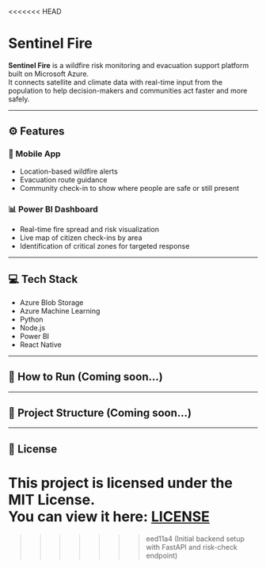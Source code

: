 <<<<<<< HEAD
# Sentinel Fire

**Sentinel Fire** is a wildfire risk monitoring and evacuation support platform built on Microsoft Azure.  
It connects satellite and climate data with real-time input from the population to help decision-makers and communities act faster and more safely.

---

## ⚙️ Features

### 📱 Mobile App
- Location-based wildfire alerts
- Evacuation route guidance
- Community check-in to show where people are safe or still present

### 📊 Power BI Dashboard
- Real-time fire spread and risk visualization
- Live map of citizen check-ins by area
- Identification of critical zones for targeted response

---

## 💻 Tech Stack
- Azure Blob Storage
- Azure Machine Learning 
- Python
- Node.js
- Power BI
- React Native

---

## 🔄 How to Run (Coming soon...)


---

## 📁 Project Structure (Coming soon...)

---

## 📄 License
This project is licensed under the MIT License.  
You can view it here: [LICENSE](https://github.com/carolinaeschholz/sentinel-fire/blob/main/LICENSE)
=======
<!--
Sugestão de versão do README pela Ana (nova estrutura)
Use essa versão se quiser um passo a passo mais claro para rodar o projeto localmente.# Sentinel Fire — Monitoramento Inteligente de Risco de Incêndio Florestal

O Sentinel Fire é uma solução inteligente e acessível de **monitoramento e alerta de risco de incêndios florestais**, desenvolvida durante o Innovation Challenge 2025.

Com base em dados como **localização geográfica, declive e vegetação**, o sistema classifica o risco de incêndio em uma determinada região e visa facilitar decisões rápidas e informadas por parte de moradores e autoridades locais.

---

##  Tecnologias utilizadas

-  Python
-  FastAPI
-  Uvicorn (servidor ASGI)
-  Pydantic
-  Simulação de dados geográficos
-  Testes com `requests`
-  Integração futura com Power BI + App Móvel (React Native)

---

##  Como rodar localmente

1. **Clone o repositório**:
```bash
git clone https://github.com/carolinaeschholz/sentinel-fire.git
cd sentinel-fire-backend
```

2. **Crie e ative o ambiente virtual**:
```bash
python3 -m venv venv
source venv/bin/activate
```

3. **Instale as dependências**:
```bash
pip install -r requirements.txt
```

4. **Inicie o servidor FastAPI**:
```bash
uvicorn main:app --reload
```

5. **Acesse a documentação interativa**:
- Swagger: [http://127.0.0.1:8000/docs](http://127.0.0.1:8000/docs)
- Redoc: [http://127.0.0.1:8000/redoc](http://127.0.0.1:8000/redoc)

---

## Endpoints disponíveis

| Método | Rota           | Descrição                                                  |
|--------|----------------|------------------------------------------------------------|
| GET    | `/`            | Checagem do status da API                                  |
| POST   | `/risk-check`  | Recebe latitude/longitude e retorna classificação de risco |
| POST   | `/risk-history`| (em desenvolvimento) Simulação de histórico de checagens   |

---

## Como testar a API

Crie e rode o arquivo `test_risk_check.py` com o seguinte conteúdo:

```python
import requests

URL = "http://127.0.0.1:8000/risk-check"
payload = {"latitude": 38.0, "longitude": -121.0}

response = requests.post(URL, json=payload)

print("Status Code:", response.status_code)
print("Response JSON:", response.json())
```

---

## Próximas etapas (roadmap)

- Endpoint `/risk-history` para salvar e consultar histórico
- Lógica real com base em dados ambientais (declive, vegetação, históricos)
- Integração com o frontend mobile (React Native)
- Integração com dashboards Power BI
- Envio de alertas para moradores em áreas de risco

---

## Time Sentinel Fire

- **Ana McCullagh** — Backend Developer & Infraestrutura
- **Bevara Praveen**
- **Carlos Alberto**
- **Carolina Moraes**
- **Isabel Silveira**

---

## Contato

Este projeto foi desenvolvido para fins acadêmicos e demonstração técnica.  
Dúvidas ou sugestões? Fale com a gente no GitHub ou por e-mail! -->
>>>>>>> eed11a4 (Initial backend setup with FastAPI and risk-check endpoint)
